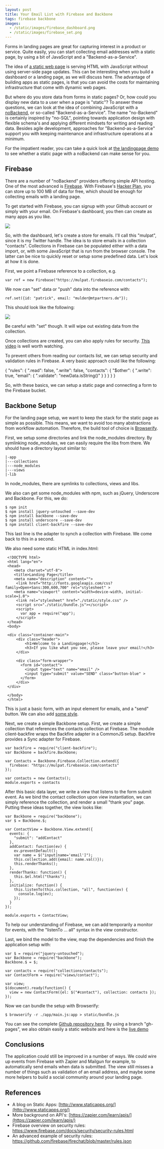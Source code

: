 ```yaml
---
layout: post
title: Your Email List with Firebase and Backbone
tags: firebase backbone
images:
  - /static/images/firebase_dashboard.png
  - /static/images/firebase_set.png
---
```


Forms in landing pages are great for capturing interest in a product or service. Quite easily, you can start collecting email addresses with a static page, by using a bit of JavaScript and a "Backend-as-a-Service".

The idea of [a static web page](http://en.wikipedia.org/wiki/Static_web_page) is serving HTML with JavaScript without using server-side page updates. This can be interesting when you build a dashboard or a landing page, as we will discuss here. The advantage of building apps as static pages, is that you can avoid the costs for maintaining infrastructure that come with dynamic web pages.

But where do you store data from forms in static pages? Or, how could you display new data to a user when a page is "static"? To answer these questions, we can look at the idea of combining JavaScript with a [noBackend](http://nobackend.org/), or so-called "Backend-as-a-Service". The name "no-Backend" is certainly inspired by "no-SQL", pointing towards application design with flexible schema's and applying different mindsets for writing and reading data. Besides agile development, approaches for "Backend-as-a-Service" support you with keeping maintenance and infrastructure operations at a minimum.

For the impatient reader, you can take a quick look at [the landingpage demo](http://thinkingonthinking.com/landingpage) to see whether a static page with a noBackend can make sense for you.

## Firebase

There are a number of "noBackend" providers offering simple API hosting. One of the most advanced is [Firebase](https://www.firebase.com/). With Firebase's [Hacker Plan](https://www.firebase.com/pricing.html), you can store up to 100 MB of data for free, which should be enough for collecting emails with a landing page.

To get started with Firebase, you can signup with your Github account or simply with your email. On Firebase's dashboard, you then can create as many apps as you like.

<img src="{{page.images[0]}}">

So, with the dashboard, let's create a store for emails. I'll call this "mulpat", since it is my Twitter handle. The idea is to store emails in a collection "contacts". Collections in Firebase can be populated either with a data import, or, with some JavaScript that is run from the browser console. The latter can be nice to quickly reset or setup some predefined data. Let's look at how it is done.

First, we point a Firebase reference to a collection, e.g.

    var ref = new Firebase("https://mulpat.firebaseio.com/contacts");

We now can "set" data or "push" data into the reference with:

    ref.set({id: "patrick", email: "mulder@mtpartners.de"});

This should look like the following: 

<img src="{{page.images[1]}}">

Be careful with "set" though. It will wipe out existing data from the collection.

Once collections are created, you can also apply rules for security. [This video](https://www.youtube.com/watch?v=IGlzbmnAlRQ) is well worth watching.

To prevent others from reading our contacts list, we can setup security and validation rules in Firebase. A very basic approach could like the following:

   {
       "rules": {
           ".read": false,
           ".write": false,
           "contacts": {
             "$other": {
               ".write": true,
               "email": {
                 ".validate": "newData.isString()"
               }
             }
           }
       }
   }

So, with these basics, we can setup a static page and connecting a form to the Firebase bucket.

## Backbone Setup

For the landing page setup, we want to keep the stack for the static page as simple as possible. This means, we want to avoid too many abstractions from workflow automation. Therefore, the build tool of choice is [Browserify](http://thinkingonthinking.com/unix-in-the-browser/).

First, we setup some directories and link the node_modules directory. By symlinking node_modules, we can easily require the libs from there. We should have a directory layout similar to:

    |-app
    |---collections
    |---node_modules
    |---views
    |-lib

In node_modules, there are symlinks to collections, views and libs.

We also can get some node_modules with npm, such as jQuery, Underscore and Backbone. For this, we do:

    $ npm init
    $ npm install jquery-untouched --save-dev
    $ npm install backbone --save-dev
    $ npm install underscore --save-dev
    $ npm install client-backfire --save-dev

This last line is the adapter to synch a collection with Firebase. We come back to this in a second.

We also need some static HTML in index.html:

     <!DOCTYPE html>
     <html lang="en">
     <head>
     	<meta charset="utf-8">
     	<title>Landing Page</title>
     	<meta name="description" content="">
         <link href="http://fonts.googleapis.com/css?family=Open+Sans:300,600,700" rel="stylesheet" >
     	<meta name="viewport" content="width=device-width, initial-scale=1.0">
         <link rel="stylesheet" href="./static/style.css" />
         <script src="./static/bundle.js"></script>
         <script>
           var app = require("app");
         </script>
     </head>
     <body>
     
     <div class="container-main">
         <div class="header">
             <h1>Welcome to a Landingpage!</h1>
             <h3>If you like what you see, please leave your email!</h3>
         </div>
     
         <div class="form-wrapper">
           <form id="contact">
             <input type="text" name="email" />
             <input type="submit" value="SEND" class="button-blue" >
           </form>
         </div>
     </div>
     
     </body>
     </html>

This is just a basic form, with an input element for emails, and a "send" button. We can also add [some style](http://codepen.io/rexkirby/pen/Fdnlz).

Next, we create a simple Backbone setup. First, we create a simple collection that references the contacts collection at Firebase. The module client-backfire wraps the Backfire adapter in a CommonJS setup. Backfire provides a Sync adapter for Firebase.

    var backfire = require("client-backfire");
    var Backbone = backfire.Backbone;
    
    var Contacts = Backbone.Firebase.Collection.extend({
      firebase: "https://mulpat.firebaseio.com/contacts"
    });
    
    var contacts = new Contacts();
    module.exports = contacts

After this basic data layer, we write a view that listens to the form submit event. As we bind the contact collection upon view instantiation, we can simply reference the collection, and render a small "thank you" page. Putting these ideas together, the view looks like:

    var Backbone = require("backbone");
    var $ = Backbone.$;
    
    var ContactView = Backbone.View.extend({
      events: {
        "submit": "addContact"
      },
      addContact: function(ev) {
        ev.preventDefault();
        var name = $("input[name='email']");
        this.collection.add({email: name.val()});
        this.renderThanks();
      },
      renderThanks: function() {
        this.$el.html("thanks");
      },
      initialize: function() {
        this.listenTo(this.collection, "all", function(ev) {
          console.log(ev);
        });
      }
    });

    module.exports = ContactView;

To help our understanding of Firebase, we can add temporarily a monitor for events, with the "listenTo ... all" syntax in the view constructor.

Last, we bind the model to the view, map the dependencies and finish the application setup with: 

    var $ = require("jquery-untouched");
    var Backbone = require("backbone");
    Backbone.$ = $;
    
    var contacts = require("collections/contacts");
    var ContactForm = require("views/contact");
    
    var view;
    $(document).ready(function() {
      view = new ContactForm({el: $("#contact"), collection: contacts });
    });

Now we can bundle the setup with Browserify:

    $ browserify -r ./app/main.js:app > static/bundle.js

You can see the complete [Github repository here](https://github.com/mulderp/landingpage). By using a branch "gh-pages", we also obtain easily a static website and here is the [live demo](http://thinkingonthinking.com/landingpage/)

## Conclusions

The application could still be improved in a number of ways. We could wire up events from Firebase with Zapier and Mailgun for example, to automatically send emails when data is submitted. The view still misses a number of things such as validation of an email address, and maybe some more helpers to build a social community around your landing page.


## References

* A blog on Static Apps: [http://www.staticapps.org/](http://www.staticapps.org/)
* More background on API's: [https://zapier.com/learn/apis/](https://zapier.com/learn/apis/)
* Firebase overview on security rules: https://www.firebase.com/docs/security/security-rules.html
* An advanced example of security rules: https://github.com/firebase/firechat/blob/master/rules.json
